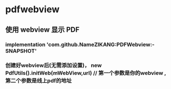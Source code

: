 # pdfwebview

## 使用 webview 显示 PDF

### implementation 'com.github.NameZIKANG:PDFWebview:-SNAPSHOT'
### 创建好webview后(无需添加设置)， new PdfUtils().initWeb(mWebView,url) // 第一个参数是你的webview , 第二个参数是线上pdf的地址

